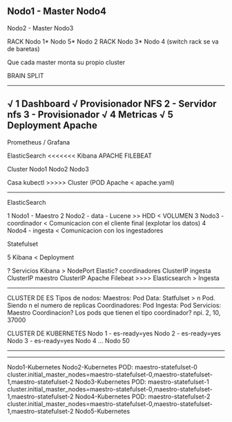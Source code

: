 Nodo1 - Master
Nodo4
---------------
Nodo2 - Master
Nodo3




RACK     Nodo 1* Nodo 5*  Nodo 2
RACK     Nodo 3*  Nodo 4 (switch rack se va de baretas)

Que cada master monta su propio cluster 

BRAIN SPLIT 



------------------------------

√ 1 Dashboard
√ Provisionador NFS
    2     - Servidor nfs
    3     - Provisionador
√ 4 Metricas
√ 5 Deployment Apache
------------------------------
Prometheus / Grafana

ElasticSearch         <<<<<<<
Kibana
APACHE
    FILEBEAT




Cluster 
    Nodo1
    Nodo2 
    Nodo3 
    

Casa
    kubectl >>>>> Cluster (POD Apache < apache.yaml)
    
-------------------------------------------------------------
ElasticSearch

1 Nodo1 - Maestro
2 Nodo2 - data - Lucene >> HDD   < VOLUMEN
3 Nodo3 - coordinador    < Comunicacion con el cliente final (explotar los datos)
4 Nodo4 - ingesta        < Comunicacion con los ingestadores

Statefulset


5 Kibana  < Deployment

? Servicios
    Kibana > NodePort
    Elastic?
        coordinadores ClusterIP
        ingesta       ClusterIP
        maestro       ClusterIP
Apache 
    Filebeat >>>> Elasticsearch > Ingesta
    

---------------------------------------------
CLUSTER DE ES
    Tipos de nodos:
        Maestros:
            Pod
        Data:
            Statfulset > n Pod. Siendo n el numero de replicas
        Coordinadores:
            Pod
        Ingesta:
            Pod
Servicios:
    Maestro
    Coordinacion?
        Los pods que tienen el tipo coordinador? npi. 2, 10, 37000
        
        
CLUSTER DE KUBERNETES
Nodo 1 - es-ready=yes
Nodo 2 - es-ready=yes
Nodo 3 - es-ready=yes
Nodo 4
...
Nodo 50


-----------------------------
---
Nodo1-Kubernetes
Nodo2-Kubernetes
    POD: maestro-statefulset-0
        cluster.initial_master_nodes=maestro-statefulset-0,maestro-statefulset-1,maestro-statefulset-2
Nodo3-Kubernetes
    POD: maestro-statefulset-1
        cluster.initial_master_nodes=maestro-statefulset-0,maestro-statefulset-1,maestro-statefulset-2
Nodo4-Kubernetes
    POD: maestro-statefulset-2
        cluster.initial_master_nodes=maestro-statefulset-0,maestro-statefulset-1,maestro-statefulset-2
Nodo5-Kubernetes


